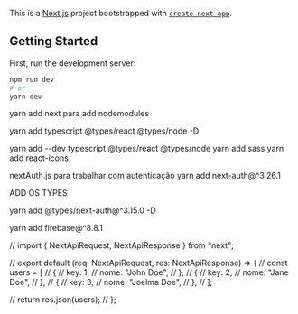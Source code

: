 This is a [Next.js](https://nextjs.org/) project bootstrapped with [`create-next-app`](https://github.com/vercel/next.js/tree/canary/packages/create-next-app).

## Getting Started

First, run the development server:

```bash
npm run dev
# or
yarn dev
```

yarn add next para add nodemodules

yarn add typescript @types/react @types/node -D

yarn add --dev typescript @types/react @types/node
yarn add sass
yarn add react-icons

nextAuth.js para trabalhar com autenticação
yarn add next-auth@^3.26.1

ADD OS TYPES

yarn add @types/next-auth@^3.15.0 -D

yarn add firebase@^8.8.1

// import { NextApiRequest, NextApiResponse } from "next";

// export default (req: NextApiRequest, res: NextApiResponse) => {
// const users = [
// {
// key: 1,
// nome: "John Doe",
// },
// {
// key: 2,
// nome: "Jane Doe",
// },
// {
// key: 3,
// nome: "Joelma Doe",
// },
// ];

// return res.json(users);
// };
